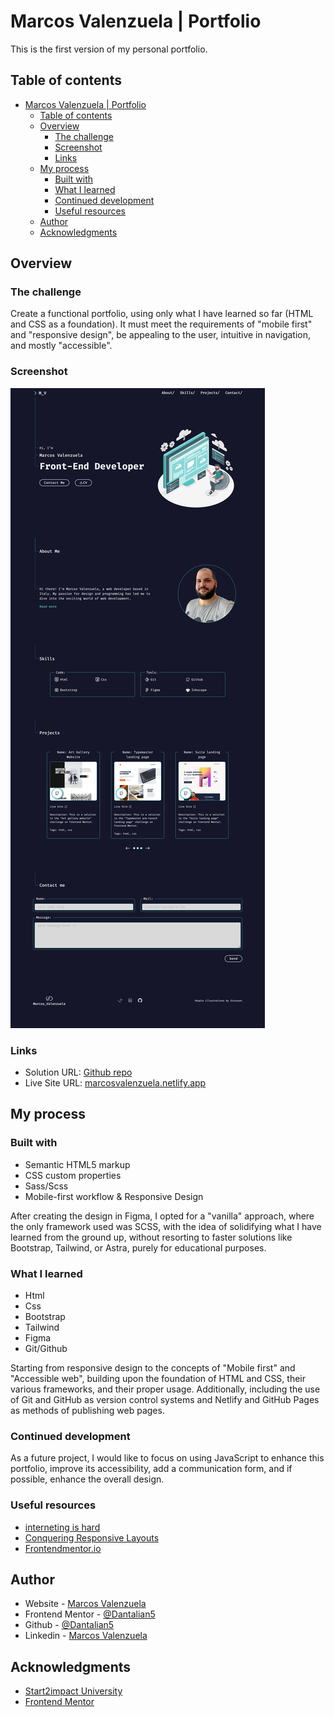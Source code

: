 # Marcos Valenzuela | Portfolio

This is the first version of my personal portfolio.

## Table of contents

- [Marcos Valenzuela | Portfolio](#marcos-valenzuela-|-portfolio)
  - [Table of contents](#table-of-contents)
  - [Overview](#overview)
    - [The challenge](#the-challenge)
    - [Screenshot](#screenshot)
    - [Links](#links)
  - [My process](#my-process)
    - [Built with](#built-with)
    - [What I learned](#what-i-learned)
    - [Continued development](#continued-development)
    - [Useful resources](#useful-resources)
  - [Author](#author)
  - [Acknowledgments](#acknowledgments)

## Overview

### The challenge

Create a functional portfolio, using only what I have learned so far (HTML and CSS as a foundation). It must meet the requirements of "mobile first" and "responsive design", be appealing to the user, intuitive in navigation, and mostly "accessible".

### Screenshot

![](./screenshot-desktop.jpg) 

### Links

- Solution URL: [Github repo](https://github.com/Dantalian5/marcosvalenzuela.git)
- Live Site URL: [marcosvalenzuela.netlify.app](https://marcosvalenzuela.netlify.app)

## My process

### Built with

- Semantic HTML5 markup
- CSS custom properties
- Sass/Scss
- Mobile-first workflow & Responsive Design


After creating the design in Figma, I opted for a "vanilla" approach, where the only framework used was SCSS, with the idea of solidifying what I have learned from the ground up, without resorting to faster solutions like Bootstrap, Tailwind, or Astra, purely for educational purposes.

### What I learned

- Html
- Css
- Bootstrap
- Tailwind
- Figma
- Git/Github

Starting from responsive design to the concepts of "Mobile first" and "Accessible web", building upon the foundation of HTML and CSS, their various frameworks, and their proper usage. Additionally, including the use of Git and GitHub as version control systems and Netlify and GitHub Pages as methods of publishing web pages.

### Continued development

As a future project, I would like to focus on using JavaScript to enhance this portfolio, improve its accessibility, add a communication form, and if possible, enhance the overall design.

### Useful resources

- [interneting is hard](https://internetingishard.netlify.app)
- [Conquering Responsive Layouts](https://courses.kevinpowell.co/conquering-responsive-layouts)
- [Frontendmentor.io](https://www.frontendmentor.io/)

## Author

- Website - [Marcos Valenzuela](https://marcosvalenzuela.netlify.app)
- Frontend Mentor - [@Dantalian5](https://www.frontendmentor.io/profile/Dantalian5)
- Github - [@Dantalian5](https://github.com/Dantalian5)
- Linkedin - [Marcos Valenzuela](www.linkedin.com/in/marcos-valenzuela-coding)

## Acknowledgments

- [Start2impact University](https://www.start2impact.it) 
- [Frontend Mentor](https://www.frontendmentor.io)
